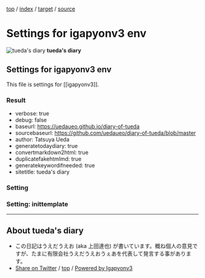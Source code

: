 [top](index.html) / [index](index.html) / [target](https://uedaueo.github.io/diary-of-tueda/settings.html) / [source](https://github.com/uedaueo/diary-of-tueda/blob/master/settings.src.md) 

Settings for igapyonv3 env
=====================================================================================================
![tueda's diary](https://uedaueo.github.io/diary-of-tueda/images/furoduck.jpg "うえだうえお") **tueda's diary**

## Settings for igapyonv3 env

This file is settings for [[igapyonv3]].

### Result

* verbose: true
* debug: false
* baseurl: https://uedaueo.github.io/diary-of-tueda
* sourcebaseurl: https://github.com/uedaueo/diary-of-tueda/blob/master
* author: Tatsuya Ueda
* generatetodaydiary: true
* convertmarkdown2html: true
* duplicatefakehtmlmd: true
* generatekeywordifneeded: true
* sitetitle: tueda's diary

### Setting











### Setting: inittemplate



----------------------------------------------------------------------------------------------------

## About tueda's diary

* この日記はうえだうえお (aka 上田達也) が書いています。概ね個人の意見ですが、たまに有限会社うえだうえおうぇあを代表して発言する事があります。
* [Share on Twitter](https://twitter.com/intent/tweet?hashtags=tueda%2Cuedaueo&text=Settings+for+igapyonv3+env&url=https%3A%2F%2Fuedaueo.github.io%2Fdiary-of-tueda%2Fsettings.html) / [top](index.html) / [Powered by Igapyonv3](https://github.com/igapyon/igapyonv3)

